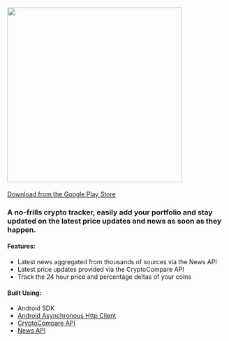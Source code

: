 # <img src="https://i.imgur.com/iFrMX6O.png" width="400dp">


<p>
<a href="https://play.google.com/store/apps/details?id=com.kartiksinghal.www.crypfolio"> Download from the Google Play Store </a>
</p>
<h3>
  A no-frills crypto tracker, easily add your portfolio and stay updated on the latest price updates and news as soon as they happen.
</h3>
<h4>
Features: 
  </h4>
  <ul>
    <li>
      Latest news aggregated from thousands of sources via the News API
    </li>
  <li>
      Latest price updates provided via the CryptoCompare API
    </li>
  
  <li>
     Track the 24 hour price and percentage deltas of your coins
    </li>
  
  
  </ul>

<h4>Built Using: </h4>
 
  <ul>
    <li>
      Android SDK
    </li>
  <li>
    <a href="http://loopj.com/android-async-http/">Android Asynchronous Http Client</a>
    </li>
  
  <li>
     <a href="https://www.cryptocompare.com/api/#-api-data-price-">CryptoCompare API</a>
    </li>
    <li>
     <a href="https://newsapi.org/docs">News API</a>
    </li>
  
  
  </ul>
